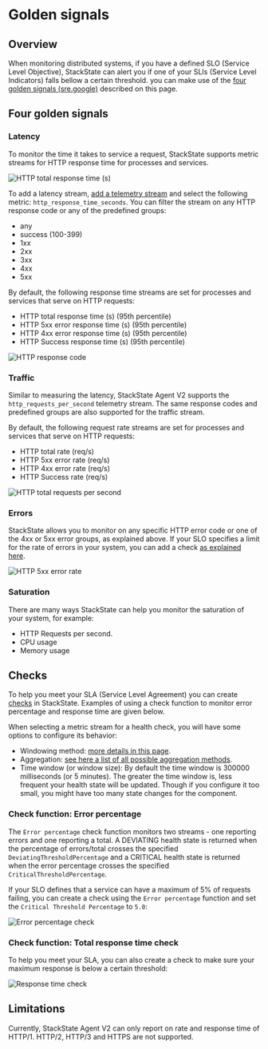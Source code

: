 # Golden signals

## Overview

When monitoring distributed systems, if you have a defined SLO (Service Level Objective), StackState can alert you if one of your SLIs (Service Level Indicators) falls bellow a certain threshold. you can make use of the [four golden signals \(sre.google\)](https://sre.google/sre-book/monitoring-distributed-systems/#xref_monitoring_golden-signals) described on this page.

## Four golden signals

### Latency

To monitor the time it takes to service a request, StackState supports metric streams for HTTP response time for processes and services.

![HTTP total response time (s)](../../images/telemetry/http-response-time.png)

To add a latency stream, [add a telemetry stream](../health-state-and-event-notifications/add-telemetry-to-element.md) and select the following metric: `http_response_time_seconds`. You can filter the stream on any HTTP response code or any of the predefined groups:

- any
- success (100-399)
- 1xx
- 2xx
- 3xx
- 4xx
- 5xx

By default, the following response time streams are set for processes and services that serve on HTTP requests:

- HTTP total response time (s) (95th percentile)
- HTTP 5xx error response time (s) (95th percentile)
- HTTP 4xx error response time (s) (95th percentile)
- HTTP Success response time (s) (95th percentile)

![HTTP response code](../../images/telemetry/http-code.png)

### Traffic

Similar to measuring the latency, StackState Agent V2 supports the `http_requests_per_second` telemetry stream. The same response codes and predefined groups are also supported for the traffic stream.

By default, the following request rate streams are set for processes and services that serve on HTTP requests:

- HTTP total rate (req/s)
- HTTP 5xx error rate (req/s)
- HTTP 4xx error rate (req/s)
- HTTP Success rate (req/s)


![HTTP total requests per second](../../images/telemetry/http-req-sec.png)

### Errors

StackState allows you to monitor on any specific HTTP error code or one of the 4xx or 5xx error groups, as explained above. If your SLO specifies a limit for the rate of errors in your system, you can add a check [as explained here](#checks).

![HTTP 5xx error rate](../../images/telemetry/http-error-rate.png)

### Saturation

There are many ways StackState can help you monitor the saturation of your system, for example:

- HTTP Requests per second.
- CPU usage
- Memory usage

## Checks

To help you meet your SLA (Service Level Agreement) you can create [checks](/use/health-state-and-event-notifications/health-state-in-stackstate.md#health-checks) in StackState. Examples of using a check function to monitor error percentage and response time are given below.

When selecting a metric stream for a health check, you will have some options to configure its behavior:

- Windowing method: [more details in this page](../health-state-and-event-notifications/add-a-health-check.md#windowing-method).
- Aggregation: [see here a list of all possible aggregation methods](../../develop/reference/scripting/script-apis/telemetry.md#aggregation-methods).
- Time window (or window size): By default the time window is 300000 milliseconds (or 5 minutes). The greater the time window is, less frequent your health state will be updated. Though if you configure it too small, you might have too many state changes for the component.

### Check function: Error percentage 

The `Error percentage` check function monitors two streams - one reporting errors and one reporting a total. A DEVIATING health state is returned when the percentage of errors/total crosses the specified `DeviatingThresholdPercentage` and a CRITICAL health state is returned when the error percentage crosses the specified `CriticalThresholdPercentage`.

If your SLO defines that a service can have a maximum of 5% of requests failing, you can create a check using the `Error percentage` function and set the `Critical Threshold Percentage` to `5.0`:

![Error percentage check](../../images/telemetry/http-error-check.png)

### Check function: Total response time check



To help you meet your SLA, you can also create a check to make sure your maximum response is below a certain threshold:

![Response time check](../../images/telemetry/http-resp-time-check.png)

## Limitations

Currently, StackState Agent V2 can only report on rate and response time of HTTP/1. HTTP/2, HTTP/3 and HTTPS are not supported.